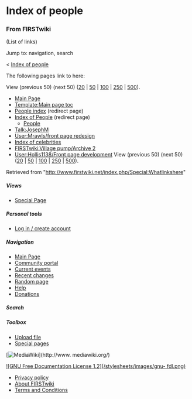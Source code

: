 # Index of people

### From FIRSTwiki

(List of links)

Jump to: navigation, search

&lt; [Index of people](/index.php?title=Index_of_people&redirect=no "Index of
people" )  

The following pages link to here:

View (previous 50) (next 50)
([20](/index.php?title=Special:Whatlinkshere/Index_of_people&limit=20&from=0
"Special:Whatlinkshere/Index of people" ) |
[50](/index.php?title=Special:Whatlinkshere/Index_of_people&limit=50&from=0
"Special:Whatlinkshere/Index of people" ) |
[100](/index.php?title=Special:Whatlinkshere/Index_of_people&limit=100&from=0
"Special:Whatlinkshere/Index of people" ) |
[250](/index.php?title=Special:Whatlinkshere/Index_of_people&limit=250&from=0
"Special:Whatlinkshere/Index of people" ) |
[500](/index.php?title=Special:Whatlinkshere/Index_of_people&limit=500&from=0
"Special:Whatlinkshere/Index of people" )).

  * [Main Page](/index.php/Main_Page "Main Page" )
  * [Template:Main page toc](/index.php/Template:Main_page_toc "Template:Main page toc" )
  * [People index](/index.php?title=People_index&redirect=no "People index" ) (redirect page) 
  * [Index of People](/index.php?title=Index_of_People&redirect=no "Index of People" ) (redirect page) 
    * [People](/index.php/People "People" )
  * [Talk:JosephM](/index.php/Talk:JosephM "Talk:JosephM" )
  * [User:Mrawls/front page redesign](/index.php/User:Mrawls/front_page_redesign "User:Mrawls/front page redesign" )
  * [Index of celebrities](/index.php/Index_of_celebrities "Index of celebrities" )
  * [FIRSTwiki:Village pump/Archive 2](/index.php/FIRSTwiki:Village_pump/Archive_2 "FIRSTwiki:Village pump/Archive 2" )
  * [User:Hollis1138/Front page development](/index.php/User:Hollis1138/Front_page_development "User:Hollis1138/Front page development" )
View (previous 50) (next 50)
([20](/index.php?title=Special:Whatlinkshere/Index_of_people&limit=20&from=0
"Special:Whatlinkshere/Index of people" ) |
[50](/index.php?title=Special:Whatlinkshere/Index_of_people&limit=50&from=0
"Special:Whatlinkshere/Index of people" ) |
[100](/index.php?title=Special:Whatlinkshere/Index_of_people&limit=100&from=0
"Special:Whatlinkshere/Index of people" ) |
[250](/index.php?title=Special:Whatlinkshere/Index_of_people&limit=250&from=0
"Special:Whatlinkshere/Index of people" ) |
[500](/index.php?title=Special:Whatlinkshere/Index_of_people&limit=500&from=0
"Special:Whatlinkshere/Index of people" )).

Retrieved from "<http://www.firstwiki.net/index.php/Special:Whatlinkshere>"

##### Views

  * [Special Page](/index.php/Special:Whatlinkshere/Index_of_people)

##### Personal tools

  * [Log in / create account](/index.php?title=Special:Userlogin&returnto=Special:Whatlinkshere)

[](/index.php/Main_Page "Main Page" )

##### Navigation

  * [Main Page](/index.php/Main_Page)
  * [Community portal](/index.php/FIRSTwiki:Community_portal)
  * [Current events](/index.php/Current_events)
  * [Recent changes](/index.php/Special:Recentchanges)
  * [Random page](/index.php/Special:Random)
  * [Help](/index.php/FIRSTwiki:Help)
  * [Donations](/index.php/FIRSTwiki:Site_support)

##### Search



##### Toolbox

  * [Upload file](/index.php/Special:Upload)
  * [Special pages](/index.php/Special:Specialpages)

[![MediaWiki](/skins/common/images/poweredby_mediawiki_88x31.png)](http://www.
mediawiki.org/)

[![GNU Free Documentation License 1.2](/stylesheets/images/gnu-
fdl.png)](http://www.gnu.org/copyleft/fdl.html)

  * [Privacy policy](/index.php/FIRSTwiki:Privacy_policy "FIRSTwiki:Privacy policy" )
  * [About FIRSTwiki](/index.php/FIRSTwiki:About "FIRSTwiki:About" )
  * [Terms and Conditions](/index.php/FIRSTwiki:Terms_and_conditions "FIRSTwiki:Terms and conditions" )


